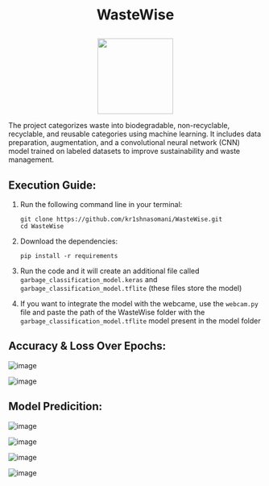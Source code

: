 <h1 align="center">WasteWise</h1>
<p align="center" style="margin-top:30px;">
  <img src="https://github.com/user-attachments/assets/b55036c1-89d9-4cb3-bccc-a5d506ba7d56" height="150cm"/>
</p>
The project categorizes waste into biodegradable, non-recyclable, recyclable, and reusable categories using machine learning. It includes data preparation, augmentation, and a convolutional neural network (CNN) model trained on labeled datasets to improve sustainability and waste management.

## Execution Guide:
1. Run the following command line in your terminal:
   ```
   git clone https://github.com/kr1shnasomani/WasteWise.git
   cd WasteWise
   ```

2. Download the dependencies:
   ```
   pip install -r requirements
   ```

3. Run the code and it will create an additional file called `garbage_classification_model.keras` and `garbage_classification_model.tflite` (these files store the model)

4. If you want to integrate the model with the webcame, use the `webcam.py` file and paste the path of the WasteWise folder with the `garbage_classification_model.tflite` model present in the model folder

## Accuracy & Loss Over Epochs:

![image](https://github.com/user-attachments/assets/ec5fa970-7b42-4a72-988a-995bc7d9ea87)

![image](https://github.com/user-attachments/assets/e89d69cc-d585-4a1c-b169-4df1874a25c2)

## Model Predicition:

![image](https://github.com/user-attachments/assets/8b907bea-453c-49d9-99be-37d813cbb93f)

![image](https://github.com/user-attachments/assets/fe14f17d-d482-4905-b262-ffdc3ae2a96e)

![image](https://github.com/user-attachments/assets/2dee0f98-6ae9-47ab-af39-f42f2c7a72e1)

![image](https://github.com/user-attachments/assets/28a76ab1-bd49-4c88-ae98-0cf4ded9d80b)
